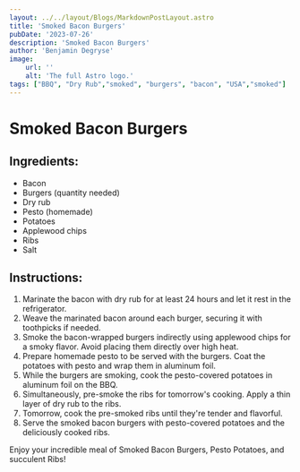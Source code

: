 ```yaml
---
layout: ../../layout/Blogs/MarkdownPostLayout.astro
title: 'Smoked Bacon Burgers'
pubDate: '2023-07-26'
description: 'Smoked Bacon Burgers'
author: 'Benjamin Degryse'
image:
    url: ''
    alt: 'The full Astro logo.'
tags: ["BBQ", "Dry Rub","smoked", "burgers", "bacon", "USA","smoked"]
---
```


# Smoked Bacon Burgers

## Ingredients:
- Bacon
- Burgers (quantity needed)
- Dry rub
- Pesto (homemade)
- Potatoes
- Applewood chips
- Ribs
- Salt

## Instructions:
1. Marinate the bacon with dry rub for at least 24 hours and let it rest in the refrigerator.
2. Weave the marinated bacon around each burger, securing it with toothpicks if needed.
3. Smoke the bacon-wrapped burgers indirectly using applewood chips for a smoky flavor. Avoid placing them directly over high heat.
4. Prepare homemade pesto to be served with the burgers. Coat the potatoes with pesto and wrap them in aluminum foil.
5. While the burgers are smoking, cook the pesto-covered potatoes in aluminum foil on the BBQ.
6. Simultaneously, pre-smoke the ribs for tomorrow's cooking. Apply a thin layer of dry rub to the ribs.
7. Tomorrow, cook the pre-smoked ribs until they're tender and flavorful.
8. Serve the smoked bacon burgers with pesto-covered potatoes and the deliciously cooked ribs.

Enjoy your incredible meal of Smoked Bacon Burgers, Pesto Potatoes, and succulent Ribs!
